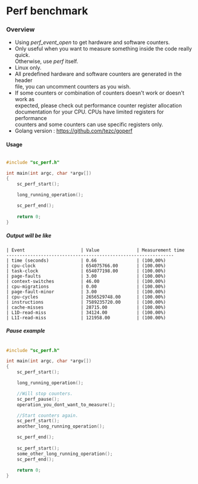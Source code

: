 # Perf benchmark

### Overview

- Using <i>perf_event_open</i> to get hardware and software counters.
- Only useful when you want to measure something inside the code really quick.  
  Otherwise, use <i>perf</i> itself.
- Linux only.
- All predefined hardware and software counters are generated in the header  
  file, you can uncomment counters as you wish. 
- If some counters or combination of counters doesn't work or doesn't work as  
  expected, please check out performance counter register allocation  
  documentation for your CPU. CPUs have limited registers for performance  
  counters and some counters can use specific registers only. 
- Golang version : https://github.com/tezc/goperf

#### Usage

```c

#include "sc_perf.h"  

int main(int argc, char *argv[])
{
    sc_perf_start();

    long_running_operation();

    sc_perf_end();
  
    return 0;
}

```
##### Output will be like
```
| Event                     | Value              | Measurement time  
---------------------------------------------------------------
| time (seconds)            | 0.66               | (100,00%)  
| cpu-clock                 | 654075766.00       | (100.00%)  
| task-clock                | 654077198.00       | (100.00%)  
| page-faults               | 3.00               | (100.00%)  
| context-switches          | 46.00              | (100.00%)  
| cpu-migrations            | 0.00               | (100.00%)  
| page-fault-minor          | 3.00               | (100.00%)  
| cpu-cycles                | 2656529748.00      | (100.00%)  
| instructions              | 7589235720.00      | (100.00%)  
| cache-misses              | 28715.00           | (100.00%)  
| L1D-read-miss             | 34124.00           | (100.00%)  
| L1I-read-miss             | 121958.00          | (100.00%) 
```

##### Pause example
```c

#include "sc_perf.h"

int main(int argc, char *argv[])
{
    sc_perf_start();

    long_running_operation();

    //Will stop counters.
    sc_perf_pause();
    operation_you_dont_want_to_measure();

    //Start counters again.
    sc_perf_start();
    another_long_running_operation();

    sc_perf_end();
    
    sc_perf_start();
    some_other_long_running_operation();
    sc_perf_end();
  
    return 0;
}

```